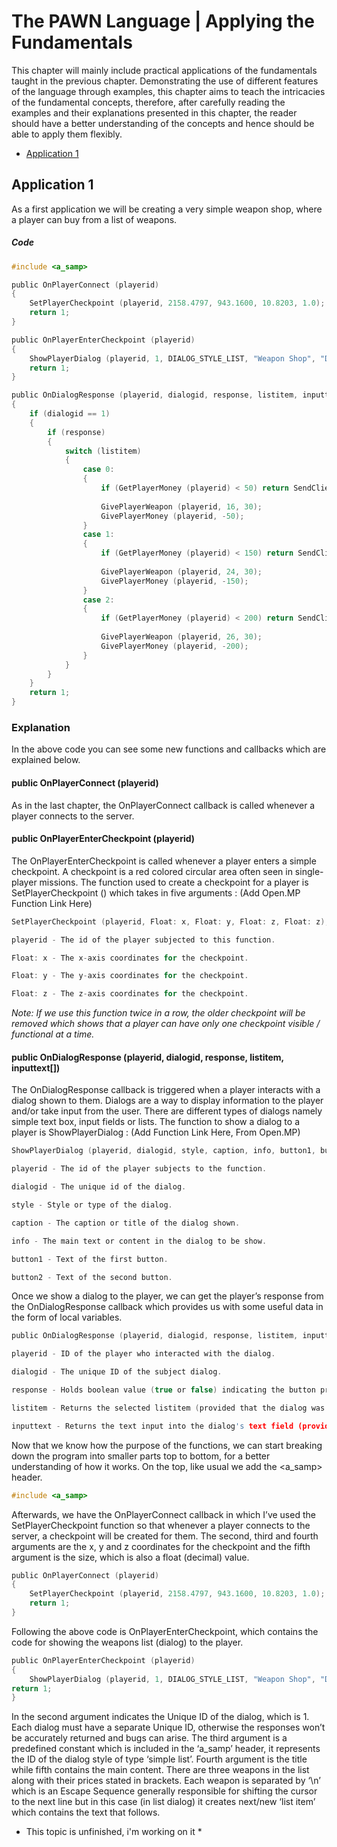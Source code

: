 # The PAWN Language | Applying the Fundamentals

This chapter will mainly include practical applications of the fundamentals taught in the previous chapter. Demonstrating the use of different features of the language through examples, this chapter aims to teach the intricacies of the fundamental concepts, therefore, after carefully reading the examples and their explanations presented in this chapter, the reader should have a better understanding of the concepts and hence should be able to apply them flexibly.

- [Application 1](#application-1)



## Application 1
As a first application we will be creating a very simple weapon shop, where a player can buy from a list of weapons.
##### Code
```c
#include <a_samp>

public OnPlayerConnect (playerid)
{
    SetPlayerCheckpoint (playerid, 2158.4797, 943.1600, 10.8203, 1.0);
    return 1;
}

public OnPlayerEnterCheckpoint (playerid)
{
    ShowPlayerDialog (playerid, 1, DIALOG_STYLE_LIST, "Weapon Shop", "Desert Eagle (50$)\nAK-47 (150$)\nM4A1 (200$)", "Select", "Cancel");
    return 1;
}

public OnDialogResponse (playerid, dialogid, response, listitem, inputtext[])
{
    if (dialogid == 1)
    {
        if (response)
        {
            switch (listitem)
            {
                case 0:
                {
                    if (GetPlayerMoney (playerid) < 50) return SendClientMessage (playerid, 0xFFFFFFFF, "ERROR: You don't have enough money to buy this weapon.");
                    
                    GivePlayerWeapon (playerid, 16, 30);
                    GivePlayerMoney (playerid, -50);
                }
                case 1:
                {
                    if (GetPlayerMoney (playerid) < 150) return SendClientMessage (playerid, 0xFFFFFFFF, "ERROR: You don't have enough money to buy this weapon.");
                    
                    GivePlayerWeapon (playerid, 24, 30);
                    GivePlayerMoney (playerid, -150);
                }
                case 2:
                {
                    if (GetPlayerMoney (playerid) < 200) return SendClientMessage (playerid, 0xFFFFFFFF, "ERROR: You don't have enough money to buy this weapon.");
                    
                    GivePlayerWeapon (playerid, 26, 30);
                    GivePlayerMoney (playerid, -200);
                }
            }
        }
    }
    return 1;
}
```
### Explanation
In the above code you can see some new functions and callbacks which are explained below.
#### public OnPlayerConnect (playerid)
As in the last chapter, the OnPlayerConnect callback is called whenever a player connects to the server.
#### public OnPlayerEnterCheckpoint (playerid)
The OnPlayerEnterCheckpoint is called whenever a player enters a simple checkpoint. A checkpoint is a red colored circular area often seen in single-player missions. The function used to create a checkpoint for a player is SetPlayerCheckpoint () which takes in five arguments : (Add Open.MP Function Link Here)
```c
SetPlayerCheckpoint (playerid, Float: x, Float: y, Float: z, Float: z);

playerid - The id of the player subjected to this function.

Float: x - The x-axis coordinates for the checkpoint.

Float: y - The y-axis coordinates for the checkpoint.

Float: z - The z-axis coordinates for the checkpoint.
```
*Note: If we use this function twice in a row, the older checkpoint will be removed which shows that a player can have only one checkpoint visible / functional at a time.*

#### public OnDialogResponse (playerid, dialogid, response, listitem, inputtext[])
The OnDialogResponse callback is triggered when a player interacts with a dialog shown to them. Dialogs are a way to display information to the player and/or take input from the user. There are different types of dialogs namely simple text box, input fields or lists. The function to show a dialog to a player is ShowPlayerDialog : (Add Function Link Here, From Open.MP)
```c
ShowPlayerDialog (playerid, dialogid, style, caption, info, button1, button2);

playerid - The id of the player subjects to the function.

dialogid - The unique id of the dialog.

style - Style or type of the dialog.

caption - The caption or title of the dialog shown.

info - The main text or content in the dialog to be show.

button1 - Text of the first button.

button2 - Text of the second button.
```
Once we show a dialog to the player, we can get the player’s response from the OnDialogResponse callback which provides us with some useful data in the form of local variables.
```c
public OnDialogResponse (playerid, dialogid, response, listitem, inputtext[])

playerid - ID of the player who interacted with the dialog.

dialogid - The unique ID of the subject dialog.

response - Holds boolean value (true or false) indicating the button pressed. (True for button1, False for button2)

listitem - Returns the selected listitem (provided that the dialog was of such type)

inputtext - Returns the text input into the dialog's text field (provided that the dialog was of such type)
```
Now that we know how the purpose of the functions, we can start breaking down the program into smaller parts top to bottom, for a better understanding of how it works. On the top, like usual we add the <a_samp> header.
```c
#include <a_samp>
```
Afterwards, we have the OnPlayerConnect callback in which I’ve used the SetPlayerCheckpoint function so that whenever a player connects to the server, a checkpoint will be created for them. The second, third and fourth arguments are the x, y and z coordinates for the checkpoint and the fifth argument is the size, which is also a float (decimal) value.
```c
public OnPlayerConnect (playerid)
{
    SetPlayerCheckpoint (playerid, 2158.4797, 943.1600, 10.8203, 1.0);
    return 1;
}
```
Following the above code is OnPlayerEnterCheckpoint, which contains the code for showing the weapons list (dialog) to the player.
```c
public OnPlayerEnterCheckpoint (playerid)
{
    ShowPlayerDialog (playerid, 1, DIALOG_STYLE_LIST, "Weapon Shop", "Desert Eagle (50$)\nAK-47 (150$)\nM4A1 (200$)", "Select", "Cancel");
return 1;
}
```
In the second argument indicates the Unique ID of the dialog, which is 1. Each dialog must have a separate Unique ID, otherwise the responses won’t be accurately returned and bugs can arise. The third argument is a predefined constant which is included in the ‘a_samp’ header, it represents the ID of the dialog style of type ‘simple list’. Fourth argument is the title while fifth contains the main content. There are three weapons in the list along with their prices stated in brackets. Each weapon is separated by ‘\n’ which is an Escape Sequence generally responsible for shifting the cursor to the next line but in this case (in list dialog) it creates next/new ‘list item’ which contains the text that follows.

* This topic is unfinished, i'm working on it *
